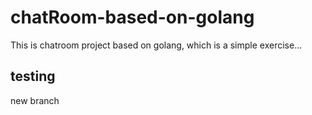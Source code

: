 # chatRoom-based-on-golang
This is chatroom project based on golang, which is a simple exercise...


## testing

new branch